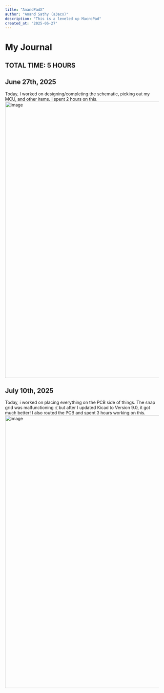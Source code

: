 ```yaml
---
title: "AnandPadX"
author: "Anand Sathy (a3acx)"
description: "This is a leveled up MacroPad"
created_at: "2025-06-27"
---
```

# My Journal
## TOTAL TIME: 5 HOURS
## June 27th, 2025
Today, I worked on designing/completing the schematic, picking out my MCU, and other items. I spent 2 hours on this.
<img width="1290" height="905" alt="image" src="https://github.com/user-attachments/assets/663dae26-f2ec-4b95-8aae-f06829d27472" />

## July 10th, 2025
Today, i worked on placing everything on the PCB side of things. The snap grid was malfunctioning :( but after I updated Kicad to Version 9.0, it got much better! I also routed the PCB and spent 3 hours working on this.
<img width="839" height="893" alt="image" src="https://github.com/user-attachments/assets/d882aa4f-19d3-416b-91eb-03b97f70f864" />
